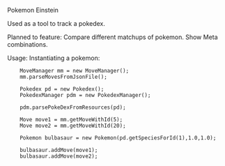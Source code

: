 Pokemon Einstein

Used as a tool to track a pokedex. 

Planned to feature:
Compare different matchups of pokemon.
Show Meta combinations.


Usage:
Instantiating a pokemon:
        
        MoveManager mm = new MoveManager();
        mm.parseMovesFromJsonFile();

        Pokedex pd = new Pokedex();
        PokedexManager pdm = new PokedexManager();

        pdm.parsePokeDexFromResources(pd);

        Move move1 = mm.getMoveWithId(5);
        Move move2 = mm.getMoveWithId(20);

        Pokemon bulbasaur = new Pokemon(pd.getSpeciesForId(1),1.0,1.0);
 
        bulbasaur.addMove(move1);
        bulbasaur.addMove(move2);
